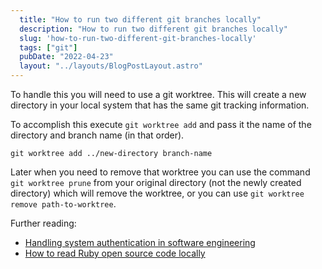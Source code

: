 ```yaml
---
  title: "How to run two different git branches locally"
  description: "How to run two different git branches locally"
  slug: 'how-to-run-two-different-git-branches-locally'
  tags: ["git"]
  pubDate: "2022-04-23"
  layout: "../layouts/BlogPostLayout.astro"
---
```


To handle this you will need to use a git worktree. This will create a new directory in your local system that has the same git tracking information.

To accomplish this execute `git worktree add` and pass it the name of the directory and branch name (in that order). 

```
git worktree add ../new-directory branch-name
```

Later when you need to remove that worktree you can use the command `git worktree prune` from your original directory (not the newly created directory) which will remove the worktree, or you can use `git worktree remove path-to-worktree`.

Further reading:
- [Handling system authentication in software engineering](https://tinytechtuts.com/2022-system-auth-in-software-engineering)
- [How to read Ruby open source code locally](https://tinytechtuts.com/2022-how-to-read-ruby-open-source-code-locally)


